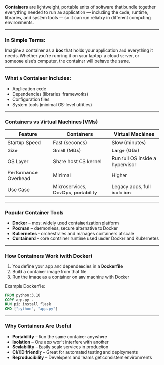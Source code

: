 **Containers** are lightweight, portable units of software that bundle together everything needed to run an application — including the code, runtime, libraries, and system tools — so it can run reliably in different computing environments.

---

### In Simple Terms:

Imagine a container as a **box** that holds your application and everything it needs. Whether you're running it on your laptop, a cloud server, or someone else’s computer, the container will behave the same.

---

### What a Container Includes:

* Application code
* Dependencies (libraries, frameworks)
* Configuration files
* System tools (minimal OS-level utilities)

---

### Containers vs Virtual Machines (VMs)

| Feature              | Containers                         | Virtual Machines                |
| -------------------- | ---------------------------------- | ------------------------------- |
| Startup Speed        | Fast (seconds)                     | Slow (minutes)                  |
| Size                 | Small (MBs)                        | Large (GBs)                     |
| OS Layer             | Share host OS kernel               | Run full OS inside a hypervisor |
| Performance Overhead | Minimal                            | Higher                          |
| Use Case             | Microservices, DevOps, portability | Legacy apps, full isolation     |

---

### Popular Container Tools

* **Docker** – most widely used containerization platform
* **Podman** – daemonless, secure alternative to Docker
* **Kubernetes** – orchestrates and manages containers at scale
* **Containerd** – core container runtime used under Docker and Kubernetes

---

### How Containers Work (with Docker)

1. You define your app and dependencies in a **Dockerfile**
2. Build a container image from that file
3. Run the image as a container on any machine with Docker

Example Dockerfile:

```Dockerfile
FROM python:3.10
COPY app.py .
RUN pip install flask
CMD ["python", "app.py"]
```

---

### Why Containers Are Useful

* **Portability** – Run the same container anywhere
* **Isolation** – One app won’t interfere with another
* **Scalability** – Easily scale services in production
* **CI/CD friendly** – Great for automated testing and deployments
* **Reproducibility** – Developers and teams get consistent environments

